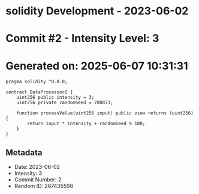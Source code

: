 ﻿# solidity Development - 2023-06-02
# Commit #2 - Intensity Level: 3
# Generated on: 2025-06-07 10:31:31
```solidity
pragma solidity ^0.8.0;

contract DataProcessor2 {
    uint256 public intensity = 3;
    uint256 private randomSeed = 788873;

    function processValue(uint256 input) public view returns (uint256) {
        return input * intensity + randomSeed % 100;
    }
}
```
## Metadata
- Date: 2023-06-02
- Intensity: 3
- Commit Number: 2
- Random ID: 267435598
